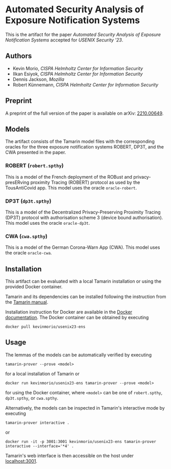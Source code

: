 # Automated Security Analysis of Exposure Notification Systems

This is the artifact for the paper *Automated Security Analysis of Exposure Notification Systems* accepted for *USENIX Security '23*.

## Authors

- Kevin Morio, *CISPA Helmholtz Center for Information Security*
- Ilkan Esiyok, *CISPA Helmholtz Center for Information Security*
- Dennis Jackson, *Mozilla*
- Robert Künnemann, *CISPA Helmholtz Center for Information Security*

## Preprint

A preprint of the full version of the paper is available on arXiv: [2210.00649](https://arxiv.org/abs/2210.00649).

## Models

The artifact consists of the Tamarin model files with the corresponding oracles for the three exposure notification systems ROBERT, DP3T, and the CWA presented in the paper.

### ROBERT (`robert.spthy`)

This is a model of the French deployment of the ROBust and privacy-presERving proximity Tracing (ROBERT) protocol as used by the TousAntiCovid app.
This model uses the oracle `oracle-robert`.

### DP3T (`dp3t.spthy`)

This is a model of the Decentralized Privacy-Preserving Proximity Tracing (DP3T) protocol with authorisation scheme 3 (device bound authorisation).
This model uses the oracle `oracle-dp3t`.

### CWA (`cwa.spthy`)

This is a model of the German Corona-Warn App (CWA).
This model uses the oracle `oracle-cwa`.

## Installation

This artifact can be evaluated with a local Tamarin installation or using the provided Docker container.

Tamarin and its dependencies can be installed following the instruction from the [Tamarin manual](https://tamarin-prover.github.io/manual/master/book/002_installation.html).

Installation instruction for Docker are available in the [Docker documentation](https://docs.docker.com/engine/install).
The Docker container can be obtained by executing

    docker pull kevinmorio/usenix23-ens

## Usage

The lemmas of the models can be automatically verified by executing

    tamarin-prover --prove <model>

for a local installation of Tamarin or

    docker run kevinmorio/usenix23-ens tamarin-prover --prove <model>

for using the Docker container, where `<model>` can be one of `robert.spthy`, `dp3t.spthy`, or `cwa.spthy`.

Alternatively, the models can be inspected in Tamarin's interactive mode by executing

    tamarin-prover interactive .

or

    docker run -it -p 3001:3001 kevinmorio/usenix23-ens tamarin-prover interactive --interface='*4' .

Tamarin's web interface is then accessible on the host under [localhost:3001](http://localhost:3001).
